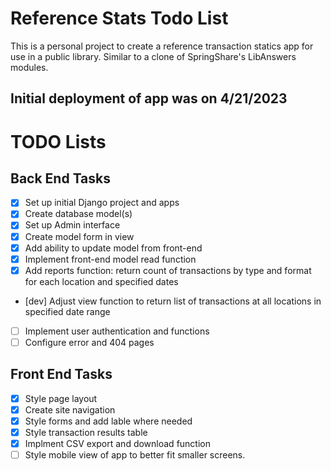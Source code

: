 # Reference Stats Todo List

This is a personal project to create a reference transaction statics app for use in a public library. Similar to a clone of SpringShare's LibAnswers modules.

Initial deployment of app was on 4/21/2023
---
# TODO Lists

## Back End Tasks

- [x] Set up initial Django project and apps
- [x] Create database model(s)
- [x] Set up Admin interface
- [x] Create model form in view
- [x] Add ability to update model from front-end
- [x] Implement front-end model read function
- [x] Add reports function: return count of transactions by type and format for each location and specified dates
- [dev] Adjust view function to return list of transactions at all locations in specified date range
- [ ] Implement user authentication and functions
- [ ] Configure error and 404 pages

## Front End Tasks

- [x] Style page layout
- [x] Create site navigation
- [x] Style forms and add lable where needed
- [x] Style transaction results table
- [x] Implment CSV export and download function
- [ ] Style mobile view of app to better fit smaller screens.